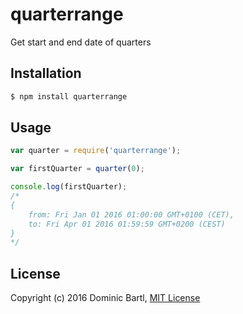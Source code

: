# quarterrange
Get start and end date of quarters

## Installation

```bash
$ npm install quarterrange
```

## Usage

```js
var quarter = require('quarterrange');

var firstQuarter = quarter(0);

console.log(firstQuarter);
/*
{
	from: Fri Jan 01 2016 01:00:00 GMT+0100 (CET),
	to: Fri Apr 01 2016 01:59:59 GMT+0200 (CEST)
}
*/
```

## License

Copyright (c) 2016 Dominic Bartl, [MIT License][license]

[license]: https://github.com/Bartinger/quarterrange/blob/master/LICENSE
